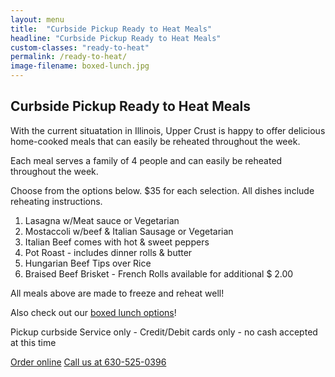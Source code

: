```yaml
---
layout: menu
title:  "Curbside Pickup Ready to Heat Meals"
headline: "Curbside Pickup Ready to Heat Meals"
custom-classes: "ready-to-heat"
permalink: /ready-to-heat/
image-filename: boxed-lunch.jpg
---
```


## Curbside Pickup Ready to Heat Meals

With the current situatation in Illinois, Upper Crust is happy to offer delicious home-cooked meals that can easily be reheated throughout the week.

Each meal serves a family of 4 people and can easily be reheated throughout the week.

Choose from the options below. $35 for each selection. All dishes include reheating instructions.

1) Lasagna w/Meat sauce or Vegetarian  
2) Mostaccoli w/beef & Italian Sausage or Vegetarian  
3) Italian Beef comes with hot & sweet peppers  
4) Pot Roast - includes dinner rolls & butter  
5) Hungarian Beef Tips over Rice  
6) Braised Beef Brisket - French Rolls available for additional $ 2.00

All meals above are made to freeze and reheat well!

Also check out our [boxed lunch options](/menus/boxed-lunches/)!

Pickup curbside Service only - Credit/Debit cards only - no cash accepted at this time

<div class="buttonContainer">
	<a class="button" href="https://uppercrustcatering.wufoo.com/forms/z1ulr3tr1kev45s/">Order online</a>
	<a class="button" href="tel:16305250396">Call us at 630-525-0396</a>
</div>
